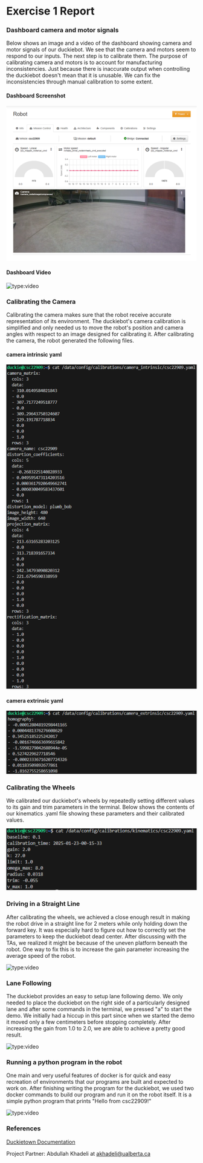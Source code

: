 # Exercise 1 Report

### Dashboard camera and motor signals

Below shows an image and a video of the dashboard showing camera and motor signals of our duckiebot. We see that the camera and motors seem to respond to our inputs. The next step is to calibrate them. The purpose of calibrating camera and motors is to account for manufacturing inconsistencies. Just because there is inaccurate output when controlling the duckiebot doesn't mean that it is unusable. We can fix the inconsistencies through manual calibration to some extent. 

#### Dashboard Screenshot

![Test](./images/dashboard_signals.png)
#### Dashboard Video

![type:video](https://www.youtube.com/embed/wcbK40LlINU)

### Calibrating the Camera
Calibrating the camera makes sure that the robot receive accurate representation of its environment. The duckiebot's camera calibration is simplified and only needed us to move the robot's position and camera angles with respect to an image designed for calibrating it. After calibrating the camera, the robot generated the following files.

#### camera intrinsic yaml

![Test](./images/camera_intrinsic.png)

#### camera extrinsic yaml

![Test](./images/camera_extrinsic.png)

### Calibrating the Wheels

We calibrated our duckiebot's wheels by repeatedly setting different values to its gain and trim parameters in the terminal. Below shows the contents of our kinematics .yaml file showing these parameters and their calibrated values.

![Test](./images/kinematics.png)


### Driving in a Straight Line

After calibrating the wheels, we achieved a close enough result in making the robot drive in a straight line for 2 meters while only holding down the forward key. It was especially hard to figure out how to correctly set the parameters to keep the duckiebot dead center. After discussing with the TAs, we realized it might be because of the uneven platform beneath the robot. One way to fix this is to increase the gain parameter increasing the average speed of the robot.

![type:video](https://www.youtube.com/embed/EZt9xsQQh24)

### Lane Following

The duckiebot provides an easy to setup lane following demo. We only needed to place the duckiebot on the right side of a particularly designed lane and after some commands in the terminal, we pressed "a" to start the demo. We initially had a hiccup in this part since when we started the demo it moved only a few centimeters before stopping completely. After increasing the gain from 1.0 to 2.0, we are able to achieve a pretty good result.

![type:video](https://www.youtube.com/embed/AiqIgLClKEo)

### Running a python program in the robot

One main and very useful features of docker is for quick and easy recreation of environments that our programs are built and expected to work on. After finishing writing the program for the duckiebot, we used two docker commands to build our program and run it on the robot itself. It is a simple python program that prints "Hello from csc22909!"

![type:video](https://www.youtube.com/embed/lWW_AO2MXyc)


### References

[Duckietown Documentation](https://docs.duckietown.com/daffy/opmanual-duckiebot/setup/setup_laptop/index.html)

Project Partner: Abdullah Khadeli at akhadeli@ualberta.ca